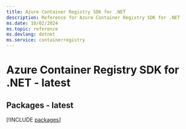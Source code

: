 ```yaml
---
title: Azure Container Registry SDK for .NET
description: Reference for Azure Container Registry SDK for .NET
ms.date: 10/02/2024
ms.topic: reference
ms.devlang: dotnet
ms.service: containerregistry
---
```

# Azure Container Registry SDK for .NET - latest
## Packages - latest
[!INCLUDE [packages](container-registry-index.md)]